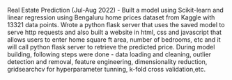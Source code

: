 Real Estate Prediction (Jul-Aug 2022)  - 
Built a model using Scikit-learn and linear regression using Bengaluru home prices dataset from Kaggle with 13321 data points. 
Wrote a python flask server that uses the saved model to serve http requests and also built a website in html, css and javascript that allows users to enter home square ft area, number of bedrooms, etc and it will call python flask server to retrieve the predicted price.
During model building, following steps were done - data loading and cleaning, outlier detection and removal, feature engineering, dimensionality reduction, gridsearchcv for hyperparameter tunning, k-fold cross validation,etc.


